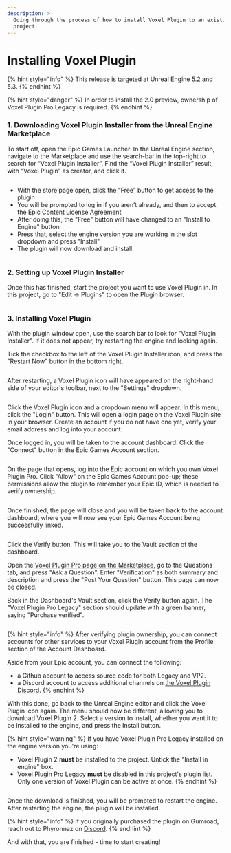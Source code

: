 ```yaml
---
description: >-
  Going through the process of how to install Voxel Plugin to an existing
  project.
---
```


# Installing Voxel Plugin

{% hint style="info" %}
This release is targeted at Unreal Engine 5.2 and 5.3.
{% endhint %}

{% hint style="danger" %}
In order to install the 2.0 preview, ownership of Voxel Plugin Pro Legacy is required.
{% endhint %}

### 1. Downloading Voxel Plugin Installer from the Unreal Engine Marketplace

To start off, open the Epic Games Launcher. In the Unreal Engine section, navigate to the Marketplace and use the search-bar in the top-right to search for “Voxel Plugin Installer”. Find the “Voxel Plugin Installer” result, with “Voxel Plugin” as creator, and click it.

<figure><img src="../.gitbook/assets/image (7).png" alt=""><figcaption></figcaption></figure>

* With the store page open, click the “Free” button to get access to the plugin
* You will be prompted to log in if you aren’t already, and then to accept the Epic Content License Agreement
* After doing this, the "Free" button will have changed to an "Install to Engine" button
* Press that, select the engine version you are working in the slot dropdown and press "Install"
* The plugin will now download and install.&#x20;

<figure><img src="../.gitbook/assets/image (75).png" alt=""><figcaption></figcaption></figure>

### 2. Setting up Voxel Plugin Installer

Once this has finished, start the project you want to use Voxel Plugin in. In this project, go to "Edit -> Plugins" to open the Plugin browser.

<figure><img src="../.gitbook/assets/image (54).png" alt=""><figcaption></figcaption></figure>

### 3. Installing Voxel Plugin

With the plugin window open, use the search bar to look for "Voxel Plugin Installer". If it does not appear, try restarting the engine and looking again.

Tick the checkbox to the left of the Voxel Plugin Installer icon, and press the "Restart Now" button in the bottom right.

<figure><img src="../.gitbook/assets/image (8).png" alt=""><figcaption></figcaption></figure>

After restarting, a Voxel Plugin icon will have appeared on the right-hand side of your editor's toolbar, next to the "Settings" dropdown.&#x20;

<figure><img src="../.gitbook/assets/image (120).png" alt=""><figcaption></figcaption></figure>

Click the Voxel Plugin icon and a dropdown menu will appear. In this menu, click the "Login" button. This will open a login page on the Voxel Plugin site in your browser. Create an account if you do not have one yet, verify your email address and log into your account.

Once logged in, you will be taken to the account dashboard. Click the "Connect" button in the Epic Games Account section.&#x20;

<figure><img src="../.gitbook/assets/image (1).png" alt=""><figcaption></figcaption></figure>

On the page that opens, log into the Epic account on which you own Voxel Plugin Pro. Click "Allow" on the Epic Games Account pop-up; these permissions allow the plugin to remember your Epic ID, which is needed to verify ownership.&#x20;

<figure><img src="../.gitbook/assets/image.png" alt=""><figcaption></figcaption></figure>

Once finished, the page will close and you will be taken back to the account dashboard, where you will now see your Epic Games Account being successfully linked.

<figure><img src="../.gitbook/assets/image (2).png" alt=""><figcaption></figcaption></figure>

Click the Verify button. This will take you to the Vault section of the dashboard.&#x20;

Open the [Voxel Plugin Pro page on the Marketplace](https://pro.voxelplugin.com), go to the Questions tab, and press "Ask a Question". Enter "Verification" as both summary and description and press the "Post Your Question" button. This page can now be closed.&#x20;

Back in the Dashboard's Vault section, click the Verify button again. The "Voxel Plugin Pro Legacy" section should update with a green banner, saying "Purchase verified".

<figure><img src="../.gitbook/assets/image (3).png" alt=""><figcaption></figcaption></figure>

{% hint style="info" %}
After verifying plugin ownership, you can connect accounts for other services to your Voxel Plugin account from the Profile section of the Account Dashboard.

Aside from your Epic account, you can connect the following:

* &#x20;a Github account to access source code for both Legacy and VP2.
* a Discord account to access additional channels on [the Voxel Plugin Discord](https://discord.voxelplugin.com).&#x20;
{% endhint %}

With this done, go back to the Unreal Engine editor and click the Voxel Plugin icon again. The menu should now be different, allowing you to download Voxel Plugin 2. Select a version to install, whether you want it to be installed to the engine, and press the Install button.

{% hint style="warning" %}
If you have Voxel Plugin Pro Legacy installed on the engine version you're using:

* Voxel Plugin 2 **must** be installed to the project. Untick the "Install in engine" box.&#x20;
* Voxel Plugin Pro Legacy **must** be disabled in this project's plugin list. Only one version of Voxel Plugin can be active at once.
{% endhint %}

<figure><img src="../.gitbook/assets/image (6).png" alt=""><figcaption></figcaption></figure>

Once the download is finished, you will be prompted to restart the engine. After restarting the engine, the plugin will be installed.

{% hint style="info" %}
If you originally purchased the plugin on Gumroad, reach out to Phyronnaz on [Discord](https://discord.voxelplugin.com).
{% endhint %}

And with that, you are finished - time to start creating!
